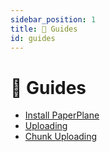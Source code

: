 ```yaml
---
sidebar_position: 1
title: 📃 Guides
id: guides
---
```


# 📃 Guides

-   [Install PaperPlane](/docs/guides/installation)
-   [Uploading](/docs/guides/uploading/get-started)
-   [Chunk Uploading](/docs/guides/uploading/advanced-uploading)
